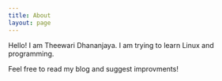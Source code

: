 ```yaml
---
title: About
layout: page
---
```

 
Hello! I am Theewari Dhananjaya. I am trying to learn Linux and programming. 

Feel free to read my blog and suggest improvments!


